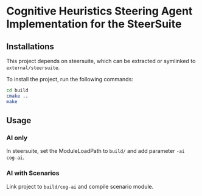 # Cognitive Heuristics Steering Agent Implementation for the SteerSuite

## Installations

This project depends on steersuite, which can be extracted or symlinked to
`external/steersuite`.

To install the project, run the following commands:

```bash
cd build
cmake ..
make
```

## Usage

### AI only

In steersuite, set the ModuleLoadPath to `build/` and add parameter `-ai cog-ai`.

### AI with Scenarios

Link project to `build/cog-ai` and compile scenario module.
